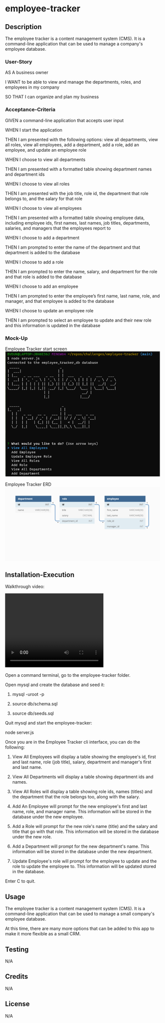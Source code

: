 # employee-tracker

## Description
The employee tracker is a content management system (CMS). It is a command-line application that can be used to manage a company's employee database.

### User-Story
AS A business owner

I WANT to be able to view and manage the departments, roles, and employees in my company

SO THAT I can organize and plan my business

### Acceptance-Criteria
GIVEN a command-line application that accepts user input

WHEN I start the application

THEN I am presented with the following options: view all departments, view all roles, view all employees, add a department, add a role, add an employee, and update an employee role

WHEN I choose to view all departments

THEN I am presented with a formatted table showing department names and department ids

WHEN I choose to view all roles

THEN I am presented with the job title, role id, the department that role belongs to, and the salary for that role

WHEN I choose to view all employees

THEN I am presented with a formatted table showing employee data, including employee ids, first names, last names, job titles, departments, salaries, and managers that the employees report to

WHEN I choose to add a department

THEN I am prompted to enter the name of the department and that department is added to the database

WHEN I choose to add a role

THEN I am prompted to enter the name, salary, and department for the role and that role is added to the database

WHEN I choose to add an employee

THEN I am prompted to enter the employee’s first name, last name, role, and manager, and that employee is added to the database

WHEN I choose to update an employee role

THEN I am prompted to select an employee to update and their new role and this information is updated in the database

### Mock-Up

Employee Tracker start screen
![employee tracker start screen](./Assets/emp-trkr-main.png)

Employee Tracker ERD
![employee tracker ERD](./Assets/12-sql-homework-demo-01.png)

## Installation-Execution
Walkthrough video:

<video width='320' height='240' controls>
<source src="./Assets/challenge12.mp4" type='video/mp4'>
</video>

Open a command terminal, go to the employee-tracker folder.

Open mysql and create the database and seed it:

1. mysql -uroot -p

2. source db/schema.sql

3. source db/seeds.sql

Quit mysql and start the employee-tracker:

node server.js

Once you are in the Employee Tracker cli interface, you can do the following:

1. View All Employees will display a table showing the employee's id, first and last name, role (job title), salary, department and manager's first and last name.

2. View All Departments will display a table showing department ids and names.

3. View All Roles will display a table showing role ids, names (titles) and the department that the role belongs too, along with the salary.

4. Add An Employee will prompt for the new employee's first and last name, role, and manager name. This information will be stored in the database under the new employee.

5. Add a Role will prompt for the new role's name (title) and the salary and title that go with that role. This information will be stored in the database under the new role.

6. Add a Department will prompt for the new department's name. This information will be stored in the database under the new department.

7. Update Employee's role will prompt for the employee to update and the role to update the employee to. This information will be updated stored in the database.

Enter <ctrl>C to quit.

## Usage

The employee tracker is a content management system (CMS). It is a command-line application that can be used to manage a small company's employee database.

At this time, there are many more options that can be added to this app to make it more flexible as a small CRM. 

## Testing
N/A

## Credits
N/A

## License
N/A